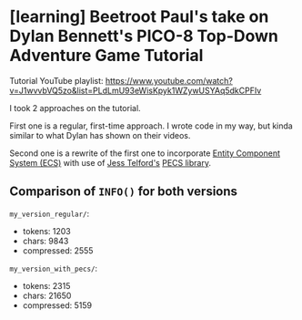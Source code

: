 # [learning] Beetroot Paul's take on Dylan Bennett's PICO-8 Top-Down Adventure Game Tutorial

Tutorial YouTube playlist: https://www.youtube.com/watch?v=J1wvvbVQ5zo&list=PLdLmU93eWisKpyk1WZywUSYAq5dkCPFIv

I took 2 approaches on the tutorial.

First one is a regular, first-time approach. I wrote code in my way, but kinda similar to what Dylan has shown on their videos.

Second one is a rewrite of the first one to incorporate [Entity Component System (ECS)](https://en.wikipedia.org/wiki/Entity_component_system) with use of [Jess Telford's](https://github.com/jesstelford) [PECS library](https://github.com/jesstelford/pecs).

## Comparison of `INFO()` for both versions

`my_version_regular/`:

- tokens: 1203
- chars: 9843
- compressed: 2555

`my_version_with_pecs/`:

- tokens: 2315
- chars: 21650
- compressed: 5159
